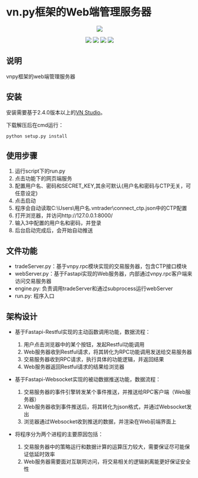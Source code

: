 # vn.py框架的Web端管理服务器

<p align="center">
  <img src ="https://vnpy.oss-cn-shanghai.aliyuncs.com/vnpy-logo.png"/>
</p>

<p align="center">
    <img src ="https://img.shields.io/badge/version-1.0.0-blueviolet.svg"/>
    <img src ="https://img.shields.io/badge/platform-linux|windows-yellow.svg"/>
    <img src ="https://img.shields.io/badge/python-3.7-blue.svg" />
    <img src ="https://img.shields.io/github/license/vnpy/vnpy.svg?color=orange"/>
</p>

## 说明

vnpy框架的web端管理服务器


## 安装

安装需要基于2.4.0版本以上的[VN Studio](https://www.vnpy.com)。

下载解压后在cmd运行：

```
python setup.py install
```

## 使用步骤

1. 运行script下的run.py
2. 点击功能下的网页端服务
3. 配置用户名、密码和SECRET_KEY,其余可默认(用户名和密码与CTP无关，可任意设定)
4. 点击启动
5. 程序会自动读取C:\Users\用户名\.vntrader\connect_ctp.json中的CTP配置
6. 打开浏览器，并访问http://127.0.0.1:8000/
7. 输入3中配置的用户名和密码，并登录
8. 后台启动完成后，会开始自动推送

## 文件功能

* tradeServer.py：基于vnpy.rpc模块实现的交易服务器，包含CTP接口模块
* webServer.py：基于Fastapi实现的Web服务器，内部通过vnpy.rpc客户端来访问交易服务器
* engine.py: 负责调用tradeServer和通过subprocess运行webServer
* run.py: 程序入口

## 架构设计

* 基于Fastapi-Restful实现的主动函数调用功能，数据流程：
	1. 用户点击浏览器中的某个按钮，发起Restful功能调用
	2. Web服务器收到Restful请求，将其转化为RPC功能调用发送给交易服务器
	3. 交易服务器收到RPC请求，执行具体的功能逻辑，并返回结果
	4. Web服务器返回Restful请求的结果给浏览器

* 基于Fastapi-Websocket实现的被动数据推送功能，数据流程：
	1. 交易服务器的事件引擎转发某个事件推送，并推送给RPC客户端（Web服务器）
	2. Web服务器收到事件推送后，将其转化为json格式，并通过Websocket发出
	3. 浏览器通过Websocket收到推送的数据，并渲染在Web前端界面上

* 将程序分为两个进程的主要原因包括：
	1. 交易服务器中的策略运行和数据计算的运算压力较大，需要保证尽可能保证低延时效率
	2. Web服务器需要面对互联网访问，将交易相关的逻辑剥离能更好保证安全性
	